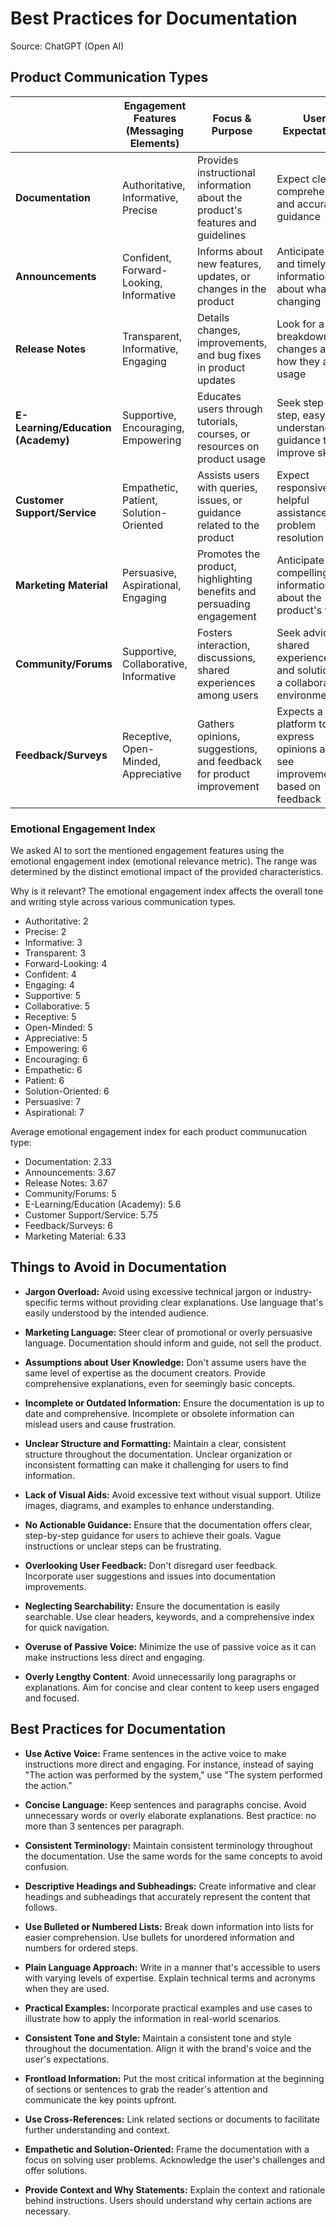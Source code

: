 # Best Practices for Documentation

Source: ChatGPT (Open AI)

## Product Communication Types

|                                        | Engagement Features (Messaging Elements) | Focus & Purpose | User Expectations |
| -------------------------------------  | ---------------------------------------- | --------------- | ----------------- |
| **Documentation**                      | Authoritative, Informative, Precise       | Provides instructional information about the product's features and guidelines | Expect clear, comprehensive, and accurate guidance |
| **Announcements**                      | Confident, Forward-Looking, Informative   | Informs about new features, updates, or changes in the product | Anticipate clear and timely information about what's changing |
| **Release Notes**                      | Transparent, Informative, Engaging        | Details changes, improvements, and bug fixes in product updates | Look for a clear breakdown of changes and how they affect usage |
| **E-Learning/Education (Academy)**     | Supportive, Encouraging, Empowering      | Educates users through tutorials, courses, or resources on product usage | Seek step-by-step, easy-to-understand guidance to improve skills |
| **Customer Support/Service**            | Empathetic, Patient, Solution-Oriented   | Assists users with queries, issues, or guidance related to the product | Expect responsive and helpful assistance in problem resolution |
| **Marketing Material**                 | Persuasive, Aspirational, Engaging       | Promotes the product, highlighting benefits and persuading engagement | Anticipate compelling information about the product's value |
| **Community/Forums**                   | Supportive, Collaborative, Informative   | Fosters interaction, discussions, shared experiences among users | Seek advice, shared experiences, and solutions in a collaborative environment |
| **Feedback/Surveys**                   | Receptive, Open-Minded, Appreciative     | Gathers opinions, suggestions, and feedback for product improvement | Expects a platform to express opinions and see improvements based on feedback |

### Emotional Engagement Index

We asked AI to sort the mentioned engagement features using the emotional engagement index (emotional relevance metric). The range was determined by the distinct emotional impact of the provided characteristics.

Why is it relevant? The emotional engagement index affects the overall tone and writing style across various communication types.

- Authoritative: 2
- Precise: 2
- Informative: 3
- Transparent: 3
- Forward-Looking: 4
- Confident: 4
- Engaging: 4
- Supportive: 5
- Collaborative: 5
- Receptive: 5
- Open-Minded: 5
- Appreciative: 5
- Empowering: 6
- Encouraging: 6
- Empathetic: 6
- Patient: 6
- Solution-Oriented: 6
- Persuasive: 7
- Aspirational: 7

Average emotional engagement index for each product communucation type:

- Documentation: 2.33
- Announcements: 3.67
- Release Notes: 3.67
- Community/Forums: 5
- E-Learning/Education (Academy): 5.6
- Customer Support/Service: 5.75
- Feedback/Surveys: 6
- Marketing Material: 6.33

## Things to Avoid in Documentation

- **Jargon Overload:** Avoid using excessive technical jargon or industry-specific terms without providing clear explanations. Use language that's easily understood by the intended audience.

- **Marketing Language:** Steer clear of promotional or overly persuasive language. Documentation should inform and guide, not sell the product.

- **Assumptions about User Knowledge:** Don't assume users have the same level of expertise as the document creators. Provide comprehensive explanations, even for seemingly basic concepts.

- **Incomplete or Outdated Information:** Ensure the documentation is up to date and comprehensive. Incomplete or obsolete information can mislead users and cause frustration.

- **Unclear Structure and Formatting:** Maintain a clear, consistent structure throughout the documentation. Unclear organization or inconsistent formatting can make it challenging for users to find information.

- **Lack of Visual Aids:** Avoid excessive text without visual support. Utilize images, diagrams, and examples to enhance understanding.

- **No Actionable Guidance:** Ensure that the documentation offers clear, step-by-step guidance for users to achieve their goals. Vague instructions or unclear steps can be frustrating.

- **Overlooking User Feedback:** Don't disregard user feedback. Incorporate user suggestions and issues into documentation improvements.

- **Neglecting Searchability:** Ensure the documentation is easily searchable. Use clear headers, keywords, and a comprehensive index for quick navigation.

- **Overuse of Passive Voice:** Minimize the use of passive voice as it can make instructions less direct and engaging.

- **Overly Lengthy Content**: Avoid unnecessarily long paragraphs or explanations. Aim for concise and clear content to keep users engaged and focused.

## Best Practices for Documentation

- **Use Active Voice:** Frame sentences in the active voice to make instructions more direct and engaging. For instance, instead of saying "The action was performed by the system," use "The system performed the action."

- **Concise Language:** Keep sentences and paragraphs concise. Avoid unnecessary words or overly elaborate explanations. Best practice: no more than 3 sentences per paragraph.

- **Consistent Terminology:** Maintain consistent terminology throughout the documentation. Use the same words for the same concepts to avoid confusion.

- **Descriptive Headings and Subheadings:** Create informative and clear headings and subheadings that accurately represent the content that follows.

- **Use Bulleted or Numbered Lists:** Break down information into lists for easier comprehension. Use bullets for unordered information and numbers for ordered steps.

- **Plain Language Approach:** Write in a manner that's accessible to users with varying levels of expertise. Explain technical terms and acronyms when they are used.

- **Practical Examples:** Incorporate practical examples and use cases to illustrate how to apply the information in real-world scenarios.

- **Consistent Tone and Style:** Maintain a consistent tone and style throughout the documentation. Align it with the brand's voice and the user's expectations.

- **Frontload Information:** Put the most critical information at the beginning of sections or sentences to grab the reader's attention and communicate the key points upfront.

- **Use Cross-References:** Link related sections or documents to facilitate further understanding and context.

- **Empathetic and Solution-Oriented:** Frame the documentation with a focus on solving user problems. Acknowledge the user's challenges and offer solutions.

- **Provide Context and Why Statements:** Explain the context and rationale behind instructions. Users should understand why certain actions are necessary.

